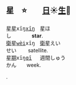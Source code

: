 
## 星　⭐　　[日]()☀️[生]()🌱

<ruby>星[星]()</ruby><tt>xīŋ[xīŋ]()</tt>　<ruby>星</ruby><kbd>ほ<br>し</kbd>　　　　**star**.   
<ruby>[衛]()星</ruby><tt>[wèi]()xīŋ</tt>　<ruby>[衛]()星</ruby><kbd>えい<br>せい</kbd> 　　satellite.   
<ruby>星[期]()</ruby><tt>xīŋ[qī]() </tt>　<ruby>週間</ruby><kbd>しゅう<br>かん</kbd>　　week.   

.

<!--




# <b>理</b> 🤔💭

理[解]() _li3[jie3]()_   
　understand.&nbsp;comprehend.  
[了]()解 _[liao3]()jie3_　…　[道]()理 _[dao4]()li3_   
　understand　…　reason.  


理[解]()`り`[`かい`]()   
　understand. comprehend.   
理`ことわり`　…　 [解]()[`わか`]()る    
　reason　…　understand.





<big>論　　论　　📚[侖仑]()　　💬[言讠]()</big>   
<big>[理]()論　[理]()论</big>　_[li˩]() lun˥˩_　　　theory.   
<big>[討]()論　[讨]()论</big>　_[tao˩]() lun˥˩_　　discuss.   

<big>淪　　沦　　📚[侖仑]()　　💦[水氵]()</big>   
<big>淪[落]()　沦[落]()</big>　_lun˧˥ [luo˥˩]()_　　fall / sink.   
<big>淪[為]()　沦[为]()</big>　_lun˧˥ [wei˥˩]()_　　become.   






<big>[緊]()急</big>　_[gin3]()giv2_　urgent. emergency.   
<big>急[劇]()</big>　_giv2[gyh4]()_　sudden. rapid.
-->








